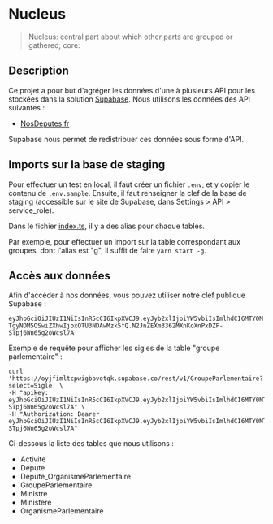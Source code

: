 # Nucleus
> Nucleus: central part about which other parts are grouped or gathered; core:

## Description

Ce projet a pour but d'agréger les données d'une à plusieurs API pour les stockées dans la solution [Supabase](https://supabase.com/).
Nous utilisons les données des API suivantes :
- [NosDeputes.fr](https://www.nosdeputes.fr/)

Supabase nous permet de redistribuer ces données sous forme d'API.

## Imports sur la base de staging

Pour effectuer un test en local, il faut créer un fichier `.env`, et y copier le contenu de `.env.sample`. Ensuite, il faut renseigner la clef de la base de staging (accessible sur le site de Supabase, dans Settings > API > service_role).

Dans le fichier [index.ts](https://github.com/Augora/Nucleus/blob/develop/src/index.ts), il y a des alias pour chaque tables.

Par exemple, pour effectuer un import sur la table correspondant aux groupes, dont l'alias est "g", il suffit de faire `yarn start -g`.

## Accès aux données

Afin d'accéder à nos données, vous pouvez utiliser notre clef publique Supabase :

`eyJhbGciOiJIUzI1NiIsInR5cCI6IkpXVCJ9.eyJyb2xlIjoiYW5vbiIsImlhdCI6MTY0MTgyNDM5OSwiZXhwIjoxOTU3NDAwMzk5fQ.N2JnZEXm3362MXnKoXnPxDZF-STpj6Wn65g2oWcsl7A`

Exemple de requête pour afficher les sigles de la table "groupe parlementaire" : 

```
curl 'https://oyjfimltcpwigbbvotqk.supabase.co/rest/v1/GroupeParlementaire?select=Sigle' \
-H "apikey: eyJhbGciOiJIUzI1NiIsInR5cCI6IkpXVCJ9.eyJyb2xlIjoiYW5vbiIsImlhdCI6MTY0MTgyNDM5OSwiZXhwIjoxOTU3NDAwMzk5fQ.N2JnZEXm3362MXnKoXnPxDZF-STpj6Wn65g2oWcsl7A" \
-H "Authorization: Bearer eyJhbGciOiJIUzI1NiIsInR5cCI6IkpXVCJ9.eyJyb2xlIjoiYW5vbiIsImlhdCI6MTY0MTgyNDM5OSwiZXhwIjoxOTU3NDAwMzk5fQ.N2JnZEXm3362MXnKoXnPxDZF-STpj6Wn65g2oWcsl7A"
```

Ci-dessous la liste des tables que nous utilisons :
- Activite
- Depute
- Depute_OrganismeParlementaire
- GroupeParlementaire
- Ministre
- Ministere
- OrganismeParlementaire
